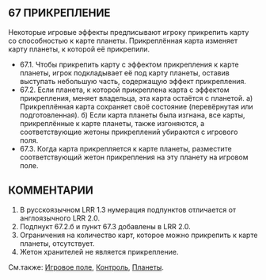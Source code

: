 67 ПРИКРЕПЛЕНИЕ
---

Некоторые игровые эффекты предписывают игроку прикрепить карту со способностью к карте планеты. Прикреплённая карта изменяет карту планеты, к которой её прикрепили.
* 67.1. Чтобы прикрепить карту с эффектом прикрепления к карте планеты, игрок подкладывает её под карту планеты, оставив выступать небольшую часть, содержащую эффект прикрепления.
* 67.2. Если планета, к которой прикреплена карта с эффектом прикрепления, меняет владельца, эта карта остаётся с планетой.
  а) Прикреплённая карта сохраняет своё состояние (перевёрнутая или подготовленная).
  б) Если карта планеты была изгнана, все карты, прикреплённые к карте планеты, также изгоняются, а соответствующие жетоны прикреплений убираются с игрового поля.
* 67.3. Когда карта прикрепляется к карте планеты, разместите соответствующий жетон прикрепления на эту планету на игровом поле.

КОММЕНТАРИИ
---
1) В русскоязычном LRR 1.3 нумерация подпунктов отличается от англоязычного LRR 2.0.
2) Подпнукт 67.2.б и пункт 67.3 добавлены в LRR 2.0.
3) Ограничения на количество карт, которое можно прикрепить к карте планеты, отсутствует.
4) Жетон хранителей не является прикрепление.

См.также: [Игровое поле](game_board.md), [Контроль](control.md), [Планеты](planets.md).
